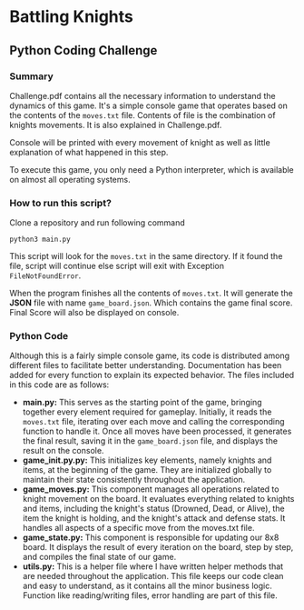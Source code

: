 # Battling Knights

## Python Coding Challenge

### Summary
Challenge.pdf contains all the necessary information to understand the dynamics of this game. It's a simple 
console game that operates based on the contents of the `moves.txt` file. Contents of file is the combination
of knights movements. It is also explained in Challenge.pdf.

Console will be printed with every movement of knight as well as little
explanation of what happened in this step.

To execute this game, you only need a Python interpreter, which is available on almost all operating systems.

### How to run this script?

Clone a repository and run following command

`python3 main.py` 

This script will look for the `moves.txt` in the same directory. If it found the file, script will continue else script
will exit with Exception `FileNotFoundError`.

When the program finishes all the contents of `moves.txt`. It will generate the **JSON** file with name 
`game_board.json`. Which contains the game final score. Final Score will also be displayed on console. 

### Python Code

Although this is a fairly simple console game, its code is distributed among different files to facilitate better
understanding. Documentation has been added for every function to explain its expected behavior. The files included
in this code are as follows:

- **main.py:** This serves as the starting point of the game, bringing together every element required for gameplay.
  Initially, it reads the `moves.txt` file, iterating over each move and calling the corresponding function to handle it.
  Once all moves have been processed, it generates the final result, saving it in the `game_board.json` file, and 
  displays the result on the console.
- **game_init.py.py:** This initializes key elements, namely knights and items, at the beginning of the game. 
  They are initialized globally to maintain their state consistently throughout the application.
- **game_moves.py:** This component manages all operations related to knight movement on the board. It evaluates 
  everything related to knights and items, including the knight's status (Drowned, Dead, or Alive), the item the 
  knight is holding, and the knight's attack and defense stats. It handles all aspects of a specific move from the 
  moves.txt file.
- **game_state.py:** This component is responsible for updating our 8x8 board. It displays the result of every 
  iteration on the board, step by step, and compiles the final state of our game.
- **utils.py:** This is a helper file where I have written helper methods that are needed throughout the application.
  This file keeps our code clean and easy to understand, as it contains all the minor business logic.
  Function like reading/writing files, error handling are part of this file.
